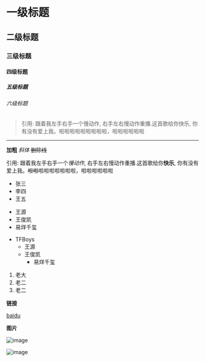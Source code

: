 # 一级标题

## 二级标题

### 三级标题

#### 四级标题

##### 五级标题

###### 六级标题

> 引用: 跟着我左手右手一个慢动作, 右手左右慢动作重播.这首歌给你快乐, 你有没有爱上我。啦啦啦啦啦啦啦啦啦，啦啦啦啦啦啦

---

**加粗**
*斜体*
~~删除线~~

引用: 跟着我左手右手一个*慢动作*, 右手左右慢动作重播.这首歌给你**快乐**, 你有没有爱上我。~~啦啦~~啦啦啦啦啦啦啦，啦啦啦啦啦啦

+ 张三
+ 李四
+ 王五

- 王源
- 王俊凯
- 易烊千玺

+ TFBoys
  - 王源
  - 王俊凯
    - 易烊千玺

1. 老大
2. 老二
3. 老二

**链接**

[baidu](https://baidu.com)

**图片**

![image](https://www.baidu.com/img/bd_logo1.png)

![image](https://qiniu.staticfile.org/static/images/qiniulogo.36f45871.svg)
